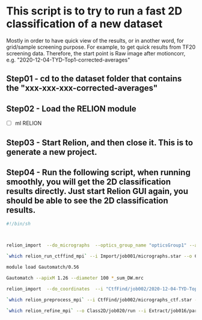 # This script is to try to run a fast 2D classification of a new dataset
Mostly in order to have quick view of the results, or in another word, for grid/sample screening purpose. For example, to get quick results from TF20 screening data. Therefore, the start point is Raw image after motioncorr, e.g. "2020-12-04-TYD-Top1-corrected-averages"

## Step01 - cd to the dataset folder that contains the "xxx-xxx-xxx-corrected-averages"

## Step02 - Load the RELION module

- [ ] ml RELION

## Step03 - Start Relion, and then close it. This is to generate a new project. 

## Step04 - Run the following script, when running smoothly, you will get the 2D classification results directly. Just start Relion GUI again, you should be able to see the 2D classification results.

```sh
#!/bin/sh



relion_import  --do_micrographs  --optics_group_name "opticsGroup1" --angpix 1.26 --kV 200 --Cs 1.2 --Q0 0.1 --beamtilt_x 0 --beamtilt_y 0 --i "2020-12-04-TYD-Top1-corrected-averages/*_sum.mrc" --odir Import/job001/ --ofile micrographs.star --continue  --pipeline_control Import/job001/

`which relion_run_ctffind_mpi` --i Import/job001/micrographs.star --o CtfFind/job002/ --Box 512 --ResMin 30 --ResMax 5 --dFMin 5000 --dFMax 50000 --FStep 500 --dAst 100 --ctffind_exe /data/jianglab-nfs/programs/apps/ctffind-4.1.13/ctffind --ctfWin -1 --is_ctffind4  --fast_search  --only_do_unfinished   --pipeline_control CtfFind/job002/

module load Gautomatch/0.56

Gautomatch --apixM 1.26 --diameter 100 *_sum_DW.mrc

relion_import  --do_coordinates  --i "CtfFind/job002/2020-12-04-TYD-Top1-corrected-averages/*_automatch.box" --odir Import/job015/ --ofile coords_suffix_automatch.box --continue  --pipeline_control Import/job015/

`which relion_preprocess_mpi` --i CtfFind/job002/micrographs_ctf.star --coord_dir Import/job015/ --coord_suffix _automatch.box --part_star Extract/job016/particles.star --part_dir Extract/job016/ --extract --extract_size 200 --norm --bg_radius 75 --white_dust 5 --black_dust 5 --invert_contrast  --only_do_unfinished   --pipeline_control Extract/job016/

`which relion_refine_mpi` --o Class2D/job020/run --i Extract/job016/particles.star --dont_combine_weights_via_disc --pool 30 --pad 2  --ctf  --ctf_intact_first_peak  --iter 25 --tau2_fudge 2 --particle_diameter 200 --fast_subsets  --K 50 --flatten_solvent  --zero_mask  --oversampling 1 --psi_step 12 --offset_range 5 --offset_step 2 --norm --scale  --j 2 --gpu "0"  --pipeline_control Class2D/job020/

```
